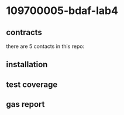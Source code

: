 # 109700005-bdaf-lab4

## contracts
there are 5 contacts in this repo:


## installation

## test coverage

## gas report 
